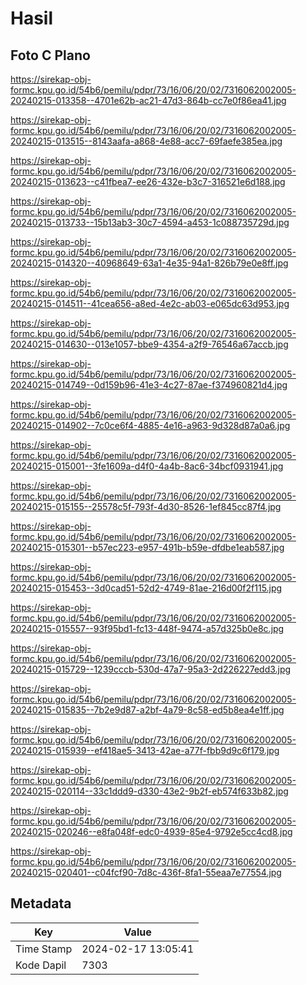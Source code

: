 # Hasil

## Foto C Plano

https://sirekap-obj-formc.kpu.go.id/54b6/pemilu/pdpr/73/16/06/20/02/7316062002005-20240215-013358--4701e62b-ac21-47d3-864b-cc7e0f86ea41.jpg

https://sirekap-obj-formc.kpu.go.id/54b6/pemilu/pdpr/73/16/06/20/02/7316062002005-20240215-013515--8143aafa-a868-4e88-acc7-69faefe385ea.jpg

https://sirekap-obj-formc.kpu.go.id/54b6/pemilu/pdpr/73/16/06/20/02/7316062002005-20240215-013623--c41fbea7-ee26-432e-b3c7-316521e6d188.jpg

https://sirekap-obj-formc.kpu.go.id/54b6/pemilu/pdpr/73/16/06/20/02/7316062002005-20240215-013733--15b13ab3-30c7-4594-a453-1c088735729d.jpg

https://sirekap-obj-formc.kpu.go.id/54b6/pemilu/pdpr/73/16/06/20/02/7316062002005-20240215-014320--40968649-63a1-4e35-94a1-826b79e0e8ff.jpg

https://sirekap-obj-formc.kpu.go.id/54b6/pemilu/pdpr/73/16/06/20/02/7316062002005-20240215-014511--41cea656-a8ed-4e2c-ab03-e065dc63d953.jpg

https://sirekap-obj-formc.kpu.go.id/54b6/pemilu/pdpr/73/16/06/20/02/7316062002005-20240215-014630--013e1057-bbe9-4354-a2f9-76546a67accb.jpg

https://sirekap-obj-formc.kpu.go.id/54b6/pemilu/pdpr/73/16/06/20/02/7316062002005-20240215-014749--0d159b96-41e3-4c27-87ae-f374960821d4.jpg

https://sirekap-obj-formc.kpu.go.id/54b6/pemilu/pdpr/73/16/06/20/02/7316062002005-20240215-014902--7c0ce6f4-4885-4e16-a963-9d328d87a0a6.jpg

https://sirekap-obj-formc.kpu.go.id/54b6/pemilu/pdpr/73/16/06/20/02/7316062002005-20240215-015001--3fe1609a-d4f0-4a4b-8ac6-34bcf0931941.jpg

https://sirekap-obj-formc.kpu.go.id/54b6/pemilu/pdpr/73/16/06/20/02/7316062002005-20240215-015155--25578c5f-793f-4d30-8526-1ef845cc87f4.jpg

https://sirekap-obj-formc.kpu.go.id/54b6/pemilu/pdpr/73/16/06/20/02/7316062002005-20240215-015301--b57ec223-e957-491b-b59e-dfdbe1eab587.jpg

https://sirekap-obj-formc.kpu.go.id/54b6/pemilu/pdpr/73/16/06/20/02/7316062002005-20240215-015453--3d0cad51-52d2-4749-81ae-216d00f2f115.jpg

https://sirekap-obj-formc.kpu.go.id/54b6/pemilu/pdpr/73/16/06/20/02/7316062002005-20240215-015557--93f95bd1-fc13-448f-9474-a57d325b0e8c.jpg

https://sirekap-obj-formc.kpu.go.id/54b6/pemilu/pdpr/73/16/06/20/02/7316062002005-20240215-015729--1239cccb-530d-47a7-95a3-2d226227edd3.jpg

https://sirekap-obj-formc.kpu.go.id/54b6/pemilu/pdpr/73/16/06/20/02/7316062002005-20240215-015835--7b2e9d87-a2bf-4a79-8c58-ed5b8ea4e1ff.jpg

https://sirekap-obj-formc.kpu.go.id/54b6/pemilu/pdpr/73/16/06/20/02/7316062002005-20240215-015939--ef418ae5-3413-42ae-a77f-fbb9d9c6f179.jpg

https://sirekap-obj-formc.kpu.go.id/54b6/pemilu/pdpr/73/16/06/20/02/7316062002005-20240215-020114--33c1ddd9-d330-43e2-9b2f-eb574f633b82.jpg

https://sirekap-obj-formc.kpu.go.id/54b6/pemilu/pdpr/73/16/06/20/02/7316062002005-20240215-020246--e8fa048f-edc0-4939-85e4-9792e5cc4cd8.jpg

https://sirekap-obj-formc.kpu.go.id/54b6/pemilu/pdpr/73/16/06/20/02/7316062002005-20240215-020401--c04fcf90-7d8c-436f-8fa1-55eaa7e77554.jpg


## Metadata

| Key        | Value               |
| ---------- | ------------------- |
| Time Stamp | 2024-02-17 13:05:41 |
| Kode Dapil | 7303                |



